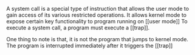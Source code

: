 A system call is a special type of instruction that allows the user mode to gain access of its various restricted operations. It allows kernel mode to expose certain key functionality to program running on [[user mode]]
To execute a system call, a program must execute a [[trap]]. 

One thing to note is that, it is not the program that jumps to kernel mode. The program is interrupted immediately after it triggers the [[trap]]